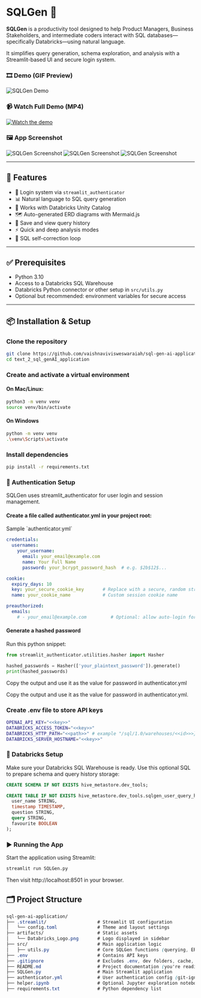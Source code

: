 # SQLGen 🧠

**SQLGen** is a productivity tool designed to help Product Managers, Business Stakeholders, and intermediate coders interact with SQL databases—specifically Databricks—using natural language.

It simplifies query generation, schema exploration, and analysis with a Streamlit-based UI and secure login system.

### 🎞 Demo (GIF Preview)

![SQLGen Demo](artifacts/sqlGenDemo.gif)

### 📹 Watch Full Demo (MP4)

[![Watch the demo](artifacts/ERD.png)](artifacts/sqlGenDemo2x.mp4)

### 🖼 App Screenshot

![SQLGen Screenshot](artifacts/QuickAnalysis.png)
![SQLGen Screenshot](artifacts/Favourites.png)
![SQLGen Screenshot](artifacts/DeepAnalysis.png)

---

## 🚀 Features

- 🔐 Login system via `streamlit_authenticator`
- 📊 Natural language to SQL query generation
- 🧱 Works with Databricks Unity Catalog
- 🗺️ Auto-generated ERD diagrams with Mermaid.js
- 📌 Save and view query history
- ⚡ Quick and deep analysis modes
- 🔁 SQL self-correction loop

---

## ✅ Prerequisites

- Python 3.10
- Access to a Databricks SQL Warehouse
- Databricks Python connector or other setup in `src/utils.py`
- Optional but recommended: environment variables for secure access

---

## 📦 Installation & Setup

### Clone the repository

```bash
git clone https://github.com/vaishnavivisweswaraiah/sql-gen-ai-application.git
cd text_2_sql_genAI_application
```
### Create and activate a virtual environment
#### On Mac/Linux:
```bash
python3 -m venv venv
source venv/bin/activate
```
#### On Windows
```bash
python -m venv venv
.\venv\Scripts\activate
```
### Install dependencies
```bash
pip install -r requirements.txt
```
### 🔐 Authentication Setup
SQLGen uses streamlit_authenticator for user login and session management.

#### Create a file called authenticator.yml in your project root:
<summary>Sample `authenticator.yml`</summary>

```yaml
credentials:
  usernames:
    your_username:
      email: your_email@example.com
      name: Your Full Name
      password: your_bcrypt_password_hash  # e.g. $2b$12$...

cookie:
  expiry_days: 10
  key: your_secure_cookie_key       # Replace with a secure, random string
  name: your_cookie_name            # Custom session cookie name

preauthorized:
  emails:
    # - your_email@example.com         # Optional: allow auto-login for certain users
```

#### Generate a hashed password
Run this python snippet:
```python
from streamlit_authenticator.utilities.hasher import Hasher

hashed_passwords = Hasher(['your_plaintext_password']).generate()
print(hashed_passwords)
```
Copy the output and use it as the value for password in authenticator.yml

Copy the output and use it as the value for password in authenticator.yml.

### Create .env file to store API keys

```bash
OPENAI_API_KEY="<<key>>"
DATABRICKS_ACCESS_TOKEN="<<key>>"
DATABRICKS_HTTP_PATH="<<path>>" # example "/sql/1.0/warehouses/<<id>>>}"
DATABRICKS_SERVER_HOSTNAME="<<key>>"
```

### 🧱 Databricks Setup
Make sure your Databricks SQL Warehouse is ready. Use this optional SQL to prepare schema and query history storage:
```sql
CREATE SCHEMA IF NOT EXISTS hive_metastore.dev_tools;

CREATE TABLE IF NOT EXISTS hive_metastore.dev_tools.sqlgen_user_query_history (
  user_name STRING,
  timestamp TIMESTAMP,
  question STRING,
  query STRING,
  favourite BOOLEAN
);
```

### ▶️ Running the App
Start the application using Streamlit:
```bash
streamlit run SQLGen.py
```
Then visit http://localhost:8501 in your browser.

## 🗂️ Project Structure
```css
sql-gen-ai-application/
├── .streamlit/                   # Streamlit UI configuration
│   └── config.toml               # Theme and layout settings
├── artifacts/                    # Static assets
│   └── Databricks_Logo.png       # Logo displayed in sidebar
├── src/                          # Main application logic
│   ├── utils.py                  # Core SQLGen functions (querying, ERD, etc.)
├── .env                          # Contains API keys
├── .gitignore                    # Excludes .env, dev folders, cache, etc.
├── README.md                     # Project documentation (you're reading it!)
├── SQLGen.py                     # Main Streamlit application
├── authenticator.yml             # User authentication config (git-ignored)
├── helper.ipynb                  # Optional Jupyter exploration notebook
├── requirements.txt              # Python dependency list

```

